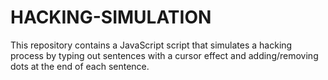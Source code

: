 # HACKING-SIMULATION
This repository contains a JavaScript script that simulates a hacking process by typing out sentences with a cursor effect and adding/removing dots at the end of each sentence.
